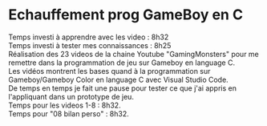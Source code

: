 # Echauffement prog GameBoy en C
Temps investi à apprendre avec les video : 8h32  
Temps investi à tester mes connaissances : 8h25  
Réalisation des 23 videos de la chaine Youtube "GamingMonsters" pour me remettre dans la programmation de jeu sur Gameboy en language C.  
Les vidéos montrent les bases quand à la programmation sur Gameboy/Gameboy Color en language C avec Visual Studio Code.  
De temps en temps je fait une pause pour tester ce que j'ai appris en l'appliquant dans un prototype de jeu.  
Temps pour les videos 1-8 : 8h32.  
Temps pour "08 bilan perso" : 8h32.  
